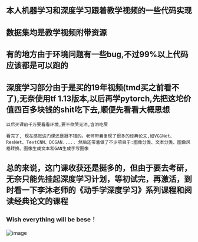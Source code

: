 ## 本人机器学习和深度学习跟着教学视频的一些代码实现
## 数据集均是教学视频附带资源
## 有的地方由于环境问题有一些bug,不过99%以上代码应该都是可以跑的
## 深度学习部分由于是买的19年视频(tmd买之前看不了),无奈使用tf 1.13版本,以后再学pytorch,先把这坨价值四百多块钱的shit吃下去,顺便先看看大概思想

````
以后买课前千万要看看环境,要不欲哭无泪,含泪吃屎
````
`
看完了, 现在感觉这门课还是挺不错的。老师带着复现了很多的经典论文,如VGGNet、ResNet、TextCNN、DCGAN.....
然后还带着做了不少项目于:图像分类、文本分类、图像风格转换、图像生成文本和GAN生成手写图像
`
## 总的来说，这门课收获还是挺多的，但由于要去考研，无奈只能先挂起深度学习计划，等初试完，再激活，到时看一下李沐老师的《动手学深度学习》系列课程和阅读经典论文的课程

### Wish everything will be bese！

![image](https://user-images.githubusercontent.com/55921960/140528375-bab058b4-26f8-49e4-aee4-956b41414bdb.png)


